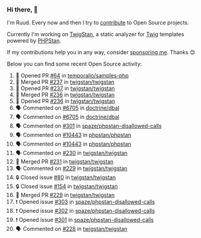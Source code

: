 ### Hi there, 👋

I'm Ruud. Every now and then I try to [contribute](https://github.com/pulls?q=+is%3Apr+author%3Aruudk+archived%3Afalse+is%3Apublic+) to Open Source projects.

Currently I'm working on [TwigStan](https://github.com/twigstan), a static analyzer for [Twig](https://twig.symfony.com/) templates powered by [PHPStan](https://phpstan.org/).

If my contributions help you in any way, consider [sponsoring me](https://github.com/sponsors/ruudk). Thanks 😊

Below you can find some recent Open Source activity:

<!--START_SECTION:activity-->
1. 💪 Opened PR [#64](https://github.com/temporalio/samples-php/pull/64) in [temporalio/samples-php](https://github.com/temporalio/samples-php)
2. 🎉 Merged PR [#237](https://github.com/twigstan/twigstan/pull/237) in [twigstan/twigstan](https://github.com/twigstan/twigstan)
3. 💪 Opened PR [#237](https://github.com/twigstan/twigstan/pull/237) in [twigstan/twigstan](https://github.com/twigstan/twigstan)
4. 🎉 Merged PR [#236](https://github.com/twigstan/twigstan/pull/236) in [twigstan/twigstan](https://github.com/twigstan/twigstan)
5. 💪 Opened PR [#236](https://github.com/twigstan/twigstan/pull/236) in [twigstan/twigstan](https://github.com/twigstan/twigstan)
6. 🗣 Commented on [#6705](https://github.com/doctrine/dbal/pull/6705#issuecomment-2650111428) in [doctrine/dbal](https://github.com/doctrine/dbal)
7. 🗣 Commented on [#6705](https://github.com/doctrine/dbal/pull/6705#issuecomment-2650042879) in [doctrine/dbal](https://github.com/doctrine/dbal)
8. 🗣 Commented on [#301](https://github.com/spaze/phpstan-disallowed-calls/issues/301#issuecomment-2648317777) in [spaze/phpstan-disallowed-calls](https://github.com/spaze/phpstan-disallowed-calls)
9. 🗣 Commented on [#10443](https://github.com/phpstan/phpstan/issues/10443#issuecomment-2647928135) in [phpstan/phpstan](https://github.com/phpstan/phpstan)
10. 🗣 Commented on [#10443](https://github.com/phpstan/phpstan/issues/10443#issuecomment-2647901717) in [phpstan/phpstan](https://github.com/phpstan/phpstan)
11. 🗣 Commented on [#230](https://github.com/twigstan/twigstan/issues/230#issuecomment-2647489871) in [twigstan/twigstan](https://github.com/twigstan/twigstan)
12. 🎉 Merged PR [#231](https://github.com/twigstan/twigstan/pull/231) in [twigstan/twigstan](https://github.com/twigstan/twigstan)
13. 🗣 Commented on [#229](https://github.com/twigstan/twigstan/pull/229#issuecomment-2647478403) in [twigstan/twigstan](https://github.com/twigstan/twigstan)
14. 🔒 Closed issue [#80](https://github.com/twigstan/twigstan/issues/80) in [twigstan/twigstan](https://github.com/twigstan/twigstan)
15. 🔒 Closed issue [#154](https://github.com/twigstan/twigstan/issues/154) in [twigstan/twigstan](https://github.com/twigstan/twigstan)
16. 🎉 Merged PR [#229](https://github.com/twigstan/twigstan/pull/229) in [twigstan/twigstan](https://github.com/twigstan/twigstan)
17. ❗ Opened issue [#303](https://github.com/spaze/phpstan-disallowed-calls/issues/303) in [spaze/phpstan-disallowed-calls](https://github.com/spaze/phpstan-disallowed-calls)
18. ❗ Opened issue [#302](https://github.com/spaze/phpstan-disallowed-calls/issues/302) in [spaze/phpstan-disallowed-calls](https://github.com/spaze/phpstan-disallowed-calls)
19. ❗ Opened issue [#301](https://github.com/spaze/phpstan-disallowed-calls/issues/301) in [spaze/phpstan-disallowed-calls](https://github.com/spaze/phpstan-disallowed-calls)
20. 🗣 Commented on [#228](https://github.com/twigstan/twigstan/issues/228#issuecomment-2643445676) in [twigstan/twigstan](https://github.com/twigstan/twigstan)
<!--END_SECTION:activity-->
